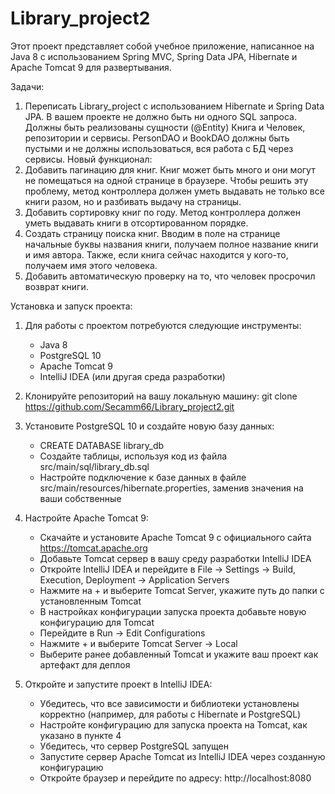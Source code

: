 ﻿# Library_project2
Этот проект представляет собой учебное приложение,
написанное на Java 8 с использованием Spring MVC, Spring Data JPA, Hibernate и Apache Tomcat 9 для развертывания.

Задачи:
1) Переписать Library_project с использованием Hibernate и Spring Data JPA. В вашем
   проекте не должно быть ни одного SQL запроса. Должны быть реализованы
   сущности (@Entity) Книга и Человек, репозитории и сервисы. PersonDAO и
   BookDAO должны быть пустыми и не должны использоваться, вся работа с БД
   через сервисы.
   Новый функционал:
2) Добавить пагинацию для книг.
   Книг может быть много и они могут не помещаться на одной странице в
   браузере. Чтобы решить эту проблему, метод контроллера должен уметь
   выдавать не только все книги разом, но и разбивать выдачу на страницы.
3) Добавить сортировку книг по году. Метод контроллера должен уметь
   выдавать книги в отсортированном порядке.
4) Создать страницу поиска книг. Вводим в поле на странице начальные буквы
   названия книги, получаем полное название книги и имя автора. Также, если
   книга сейчас находится у кого-то, получаем имя этого человека.
5) Добавить автоматическую проверку на то, что человек просрочил возврат
   книги.

Установка и запуск проекта:

1) Для работы с проектом потребуются следующие инструменты:
   - Java 8
   - PostgreSQL 10
   - Apache Tomcat 9
   - IntelliJ IDEA (или другая среда разработки)

2) Клонируйте репозиторий на вашу локальную машину:
   git clone https://github.com/Secamm66/Library_project2.git

3) Установите PostgreSQL 10 и создайте новую базу данных:
   - CREATE DATABASE library_db
   - Создайте таблицы, используя код из файла src/main/sql/library_db.sql
   - Настройте подключение к базе данных в файле src/main/resources/hibernate.properties, заменив значения на ваши собственные

4) Настройте Apache Tomcat 9:
   - Скачайте и установите Apache Tomcat 9 с официального сайта https://tomcat.apache.org
   - Добавьте Tomcat сервер в вашу среду разработки IntelliJ IDEA
   - Откройте IntelliJ IDEA и перейдите в File -> Settings -> Build, Execution, Deployment -> Application Servers
   - Нажмите на + и выберите Tomcat Server, укажите путь до папки с установленным Tomcat
   - В настройках конфигурации запуска проекта добавьте новую конфигурацию для Tomcat
   - Перейдите в Run -> Edit Configurations
   - Нажмите + и выберите Tomcat Server -> Local
   - Выберите ранее добавленный Tomcat и укажите ваш проект как артефакт для деплоя

5) Откройте и запустите проект в IntelliJ IDEA:
   - Убедитесь, что все зависимости и библиотеки установлены корректно (например, для работы с Hibernate и PostgreSQL)
   - Настройте конфигурацию для запуска проекта на Tomcat, как указано в пункте 4
   - Убедитесь, что сервер PostgreSQL запущен
   - Запустите сервер Apache Tomcat из IntelliJ IDEA через созданную конфигурацию
   - Откройте браузер и перейдите по адресу: http://localhost:8080
